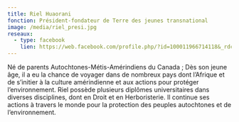 ```yaml
---
title: Riel Huaorani
fonction: Président-fondateur de Terre des jeunes transnational
image: /media/riel_presi.jpg
reseaux:
  - type: facebook
    lien: https://web.facebook.com/profile.php/?id=100011966714118&_rdc=1&_rdr#
---
```

Né de parents Autochtones-Métis-Amérindiens du Canada ; Dès son jeune âge, il a eu la chance de voyager dans de nombreux pays dont l’Afrique et de s’initier à la culture amérindienne et aux actions pour protéger l’environnement. Riel possède plusieurs diplômes universitaires dans diverses disciplines, dont en Droit et en Herboristerie. Il continue ses actions à travers le monde pour la protection des peuples autochtones et de l’environnement.
